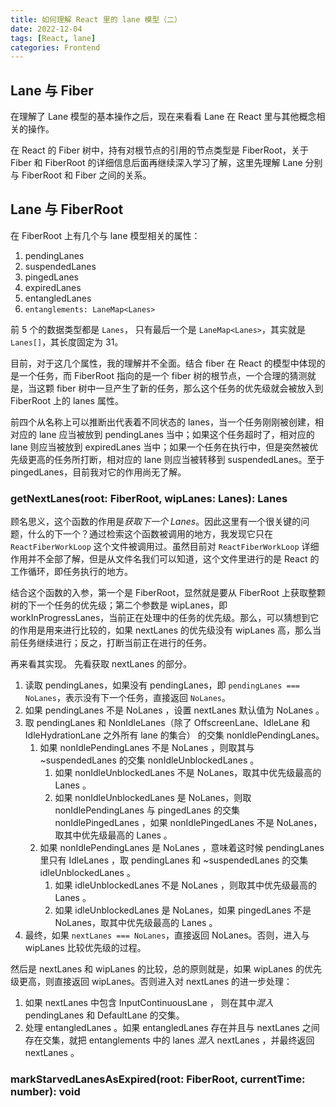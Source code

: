 ```yaml
---
title: 如何理解 React 里的 lane 模型（二）
date: 2022-12-04
tags: [React, lane]
categories: Frontend
---
```


## Lane 与 Fiber

在理解了 Lane 模型的基本操作之后，现在来看看 Lane 在 React 里与其他概念相关的操作。

在 React 的 Fiber 树中，持有对根节点的引用的节点类型是 FiberRoot，关于 Fiber 和 FiberRoot 的详细信息后面再继续深入学习了解，这里先理解 Lane 分别与 FiberRoot 和 Fiber 之间的关系。

## Lane 与 FiberRoot

在 FiberRoot 上有几个与 lane 模型相关的属性：

1. pendingLanes
2. suspendedLanes
3. pingedLanes
4. expiredLanes
5. entangledLanes
6. `entanglements: LaneMap<Lanes>`

前 5 个的数据类型都是 `Lanes`， 只有最后一个是 `LaneMap<Lanes>`，其实就是 `Lanes[]`，其长度固定为 31。

目前，对于这几个属性，我的理解并不全面。结合 fiber 在 React 的模型中体现的是一个任务，而 FiberRoot 指向的是一个 fiber 树的根节点，一个合理的猜测就是，当这颗 fiber 树中一旦产生了新的任务，那么这个任务的优先级就会被放入到 FiberRoot 上的 lanes 属性。

前四个从名称上可以推断出代表着不同状态的 lanes，当一个任务刚刚被创建，相对应的 lane 应当被放到 pendingLanes 当中；如果这个任务超时了，相对应的 lane 则应当被放到 expiredLanes 当中；如果一个任务在执行中，但是突然被优先级更高的任务所打断，相对应的 lane 则应当被转移到 suspendedLanes。至于 pingedLanes，目前我对它的作用尚无了解。

### getNextLanes(root: FiberRoot, wipLanes: Lanes): Lanes

顾名思义，这个函数的作用是*获取下一个 Lanes*。因此这里有一个很关键的问题，什么的下一个？通过检索这个函数被调用的地方，我发现它只在 `ReactFiberWorkLoop` 这个文件被调用过。虽然目前对 `ReactFiberWorkLoop` 详细作用并不全部了解，但是从文件名我们可以知道，这个文件里进行的是 React 的工作循环，即任务执行的地方。

结合这个函数的入参，第一个是 FiberRoot，显然就是要从 FiberRoot 上获取整颗树的下一个任务的优先级；第二个参数是 wipLanes，即 workInProgressLanes，当前正在处理中的任务的优先级。那么，可以猜想到它的作用是用来进行比较的，如果 nextLanes 的优先级没有 wipLanes 高，那么当前任务继续进行；反之，打断当前正在进行的任务。

再来看其实现。
先看获取 nextLanes 的部分。

1. 读取 pendingLanes，如果没有 pendingLanes，即 `pendingLanes === NoLanes`，表示没有下一个任务，直接返回 `NoLanes`。
2. 如果 pendingLanes 不是 NoLanes ，设置 nextLanes 默认值为 NoLanes 。
3. 取 pendingLanes 和 NonIdleLanes（除了 OffscreenLane、IdleLane 和 IdleHydrationLane 之外所有 lane 的集合） 的交集 nonIdlePendingLanes。
   1. 如果 nonIdlePendingLanes 不是 NoLanes ，则取其与 ~suspendedLanes 的交集 nonIdleUnblockedLanes 。
      1. 如果 nonIdleUnblockedLanes 不是 NoLanes，取其中优先级最高的 Lanes 。
      2. 如果 nonIdleUnblockedLanes 是 NoLanes，则取 nonIdlePendingLanes 与 pingedLanes 的交集 nonIdlePingedLanes ，如果 nonIdlePingedLanes 不是 NoLanes，取其中优先级最高的 Lanes 。
   2. 如果 nonIdlePendingLanes 是 NoLanes ，意味着这时候 pendingLanes 里只有 IdleLanes ，取 pendingLanes 和 ~suspendedLanes 的交集 idleUnblockedLanes 。
      1. 如果 idleUnblockedLanes 不是 NoLanes ，则取其中优先级最高的 Lanes 。
      2. 如果 idleUnblockedLanes 是 NoLanes，如果 pingedLanes 不是 NoLanes，取其中优先级最高的 Lanes 。
4. 最终，如果 `nextLanes === NoLanes`，直接返回 NoLanes。否则，进入与 wipLanes 比较优先级的过程。

然后是 nextLanes 和 wipLanes 的比较，总的原则就是，如果 wipLanes 的优先级更高，则直接返回 wipLanes。否则进入对 nextLanes 的进一步处理：

1. 如果 nextLanes 中包含 InputContinuousLane ， 则在其中*混入* pendingLanes 和 DefaultLane 的交集。
2. 处理 entangledLanes 。如果 entangledLanes 存在并且与 nextLanes 之间存在交集，就把 entanglements 中的 lanes *混入* nextLanes ，并最终返回 nextLanes 。
### markStarvedLanesAsExpired(root: FiberRoot, currentTime: number): void

